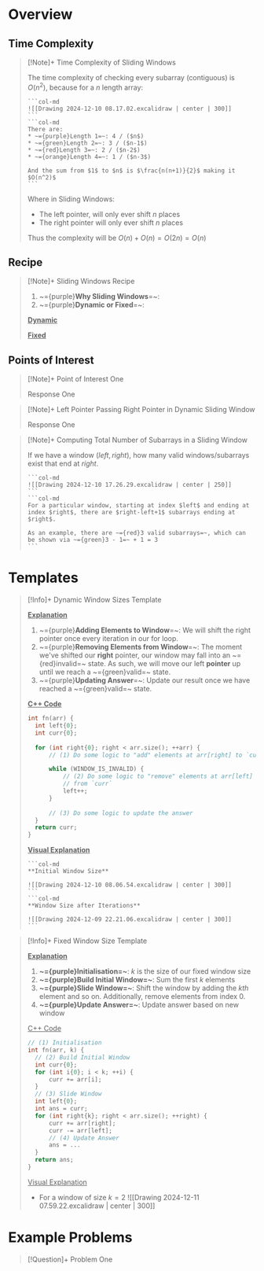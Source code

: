 # Overview
## Time Complexity

>[!Note]+ Time Complexity of Sliding Windows
> <!-- Multiline -->
> The time complexity of checking every subarray (contiguous) is $O(n^2)$, because for a $n$ length array:
> ````col
>```col-md
>![[Drawing 2024-12-10 08.17.02.excalidraw | center | 300]]
>```
>```col-md
>There are:
>* ~={purple}Length 1=~: 4 / ($n$)
>* ~={green}Length 2=~: 3 / ($n-1$)
>* ~={red}Length 3=~: 2 / ($n-2$)
>* ~={orange}Length 4=~: 1 / ($n-3$)
>
>And the sum from $1$ to $n$ is $\frac{n(n+1)}{2}$ making it $O(n^2)$
>```
>````
>Where in Sliding Windows:
>* The left pointer, will only ever shift $n$ places
>* The right pointer will only ever shift $n$ places
>
>Thus the complexity will be $O(n) + O(n) = O(2n) = O(n)$
## Recipe

>[!Note]+ Sliding Windows Recipe
> <!-- Multiline -->
>1. ~={purple}**Why Sliding Windows**=~:
>2. ~={purple}**Dynamic or Fixed**=~:
>
>**<u>Dynamic</u>**
>
>**<u>Fixed</u>**
## Points of Interest

>[!Note]+ Point of Interest One
> <!-- Multiline -->
>Response One

>[!Note]+ Left Pointer Passing Right Pointer in Dynamic Sliding Window
> <!-- Multiline -->
>Response One

>[!Note]+ Computing Total Number of Subarrays in a Sliding Window
> <!-- Multiline -->
>If we have a window $(left, right)$, how many valid windows/subarrays exist that end at $right$.
>````col 
>```col-md 
> ![[Drawing 2024-12-10 17.26.29.excalidraw | center | 250]]
>``` 
>```col-md 
>For a particular window, starting at index $left$ and ending at index $right$, there are $right-left+1$ subarrays ending at $right$. 
>
>As an example, there are ~={red}3 valid subarrays=~, which can be shown via ~={green}3 - 1=~ + 1 = 3
>``` 
>```` 
>
>

# Templates

>[!Info]+ Dynamic Window Sizes Template
><!-- Multiline -->
><u>**Explanation**</u>
>1. ~={purple}**Adding Elements to Window**=~: We will shift the right pointer once every iteration in our for loop.
>2. ~={purple}**Removing Elements from Window**=~: The moment we've shifted our **right** pointer, our window may fall into an ~={red}invalid=~ state. As such, we will move our left **pointer** up until we reach a ~={green}valid=~ state.
>3. ~={purple}**Updating Answer**=~: Update our result once we have reached a ~={green}valid=~ state.
>
><u>**C++ Code**</u>
>```cpp
>int fn(arr) {
>	int left{0};
>	int curr{0};
>	
>	for (int right{0}; right < arr.size(); ++arr) {
>		// (1) Do some logic to "add" elements at arr[right] to `curr`
>
>		while (WINDOW_IS_INVALID) {
>			// (2) Do some logic to "remove" elements at arr[left] 
>			// from `curr`
>			left++;
>		}
>		
>		// (3) Do some logic to update the answer
>	}
>	return curr;
>}
>```
><u>**Visual Explanation**</u>
>````col
>```col-md
>**Initial Window Size**
>
>![[Drawing 2024-12-10 08.06.54.excalidraw | center | 300]]
>```
>```col-md
>**Window Size after Iterations**
>
>![[Drawing 2024-12-09 22.21.06.excalidraw | center | 300]]
>```
>````

>[!Info]+ Fixed Window Size Template
><!-- Multiline -->
>**<u>Explanation</u>**
>1. **~={purple}Initialisation=~**: $k$ is the size of our fixed window size
>2. **~={purple}Build Initial Window=~**: Sum the first $k$ elements
>3. **~={purple}Slide Window=~**: Shift the window by adding the $kth$ element and so on. Additionally, remove elements from index 0.
>4. **~={purple}Update Answer=~**: Update answer based on new window
>
><u>C++ Code</u>
>```cpp
>// (1) Initialisation
>int fn(arr, k) {
>	// (2) Build Initial Window
>	int curr{0};
>	for (int i{0}; i < k; ++i) {
>		curr += arr[i];
>	}
>	// (3) Slide Window
>	int left{0};
>	int ans = curr;
>	for (int right{k}; right < arr.size(); ++right) {
>		curr += arr[right];
>		curr -= arr[left];
>		// (4) Update Answer
>		ans = ...
>	}
>	return ans;
>}
>```
>
><u>Visual Explanation</u>
>* For a window of size $k=2$
>![[Drawing 2024-12-11 07.59.22.excalidraw | center | 300]]

# Example Problems

> [!Question]+ Problem One
> <!-- Multiline -->
<!--SR:!2024-12-11,3,250-->
